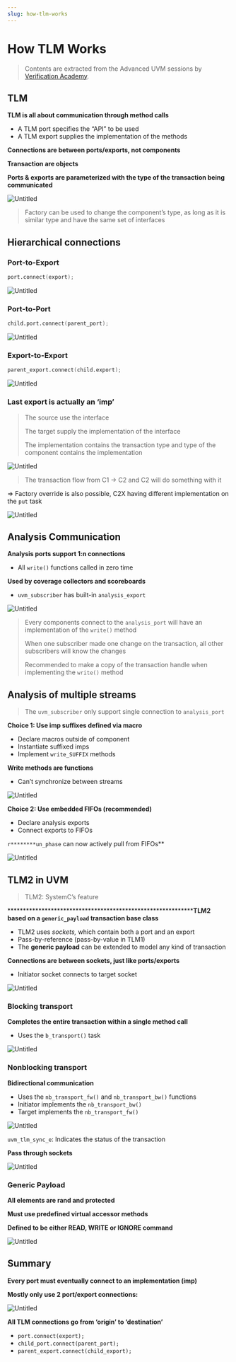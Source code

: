 ```yaml
---
slug: how-tlm-works
---
```


# How TLM Works

> Contents are extracted from the Advanced UVM sessions by [Verification Academy](https://verificationacademy.com/).

## TLM

****************************************************************TLM is all about communication through method calls****************************************************************

- A TLM port specifies the “API” to be used
- A TLM export supplies the implementation of the methods

************************************************************Connections are between ports/exports, not components************************************************************

************Transaction are objects************

**************Ports & exports are parameterized with the type of the transaction being communicated**************

![Untitled](How%20TLM%20Works%2016641e32b174431d9f3407614e02b820/Untitled.png)

> Factory can be used to change the component’s type, as long as it is similar type and have the same set of interfaces
> 

## Hierarchical connections

### Port-to-Export

```verilog
port.connect(export);
```

![Untitled](How%20TLM%20Works%2016641e32b174431d9f3407614e02b820/Untitled%201.png)

### Port-to-Port

```verilog
child.port.connect(parent_port);
```

![Untitled](How%20TLM%20Works%2016641e32b174431d9f3407614e02b820/Untitled%202.png)

### Export-to-Export

```verilog
parent_export.connect(child.export);
```

![Untitled](How%20TLM%20Works%2016641e32b174431d9f3407614e02b820/Untitled%203.png)

### Last export is actually an ‘imp’

> The source use the interface
> 
> 
> The target supply the implementation of the interface
> 
> The implementation contains the transaction type and type of the component contains the implementation
> 

![Untitled](How%20TLM%20Works%2016641e32b174431d9f3407614e02b820/Untitled%204.png)

> The transaction flow from C1 → C2 and C2 will do something with it
> 

⇒ Factory override is also possible, C2X having different implementation on the `put` task

![Untitled](How%20TLM%20Works%2016641e32b174431d9f3407614e02b820/Untitled%205.png)

## Analysis Communication

************************************************Analysis ports support 1:n connections************************************************

- All `write()` functions called in zero time

**************************************************************************************Used by coverage collectors and scoreboards**************************************************************************************

- `uvm_subscriber` has built-in `analysis_export`

![Untitled](How%20TLM%20Works%2016641e32b174431d9f3407614e02b820/Untitled%206.png)

> Every components connect to the `analysis_port` will have an implementation of the `write()` method
> 
> 
> When one subscriber made one change on the transaction, all other subscribers will know the changes
> 
> Recommended to make a copy of the transaction handle when implementing the `write()` method
> 

## Analysis of multiple streams

> The `uvm_subscriber` only support single connection to `analysis_port`
> 

************************************************Choice 1: Use imp suffixes defined via macro************************************************

- Declare macros outside of component
- Instantiate suffixed imps
- Implement `write_SUFFIX` methods

******************************************************Write methods are functions******************************************************

- Can’t synchronize between streams

![Untitled](How%20TLM%20Works%2016641e32b174431d9f3407614e02b820/Untitled%207.png)

********************************************************Choice 2: Use embedded FIFOs (recommended)********************************************************

- Declare analysis exports
- Connect exports to FIFOs

`r********un_phase` can now actively pull from FIFOs**

![Untitled](How%20TLM%20Works%2016641e32b174431d9f3407614e02b820/Untitled%208.png)

## TLM2 in UVM

> TLM2: SystemC’s feature
> 

**************************************************************TLM2 based on a `generic_payload` transaction base class**

- TLM2 uses *sockets,* which contain both a port and an export
- Pass-by-reference (pass-by-value in TLM1)
- The **************generic payload************** can be extended to model any kind of transaction

****************************************************************************************************************Connections are between sockets, just like ports/exports****************************************************************************************************************

- Initiator socket connects to target socket

![Untitled](How%20TLM%20Works%2016641e32b174431d9f3407614e02b820/Untitled%209.png)

### Blocking transport

************************************************************************************************************************Completes the entire transaction within a single method call************************************************************************************************************************

- Uses the `b_transport()` task

![Untitled](How%20TLM%20Works%2016641e32b174431d9f3407614e02b820/Untitled%2010.png)

### Nonblocking transport

******Bidirectional communication******

- Uses the `nb_transport_fw()` and `nb_transport_bw()` functions
- Initiator implements the `nb_transport_bw()`
- Target implements the `nb_transport_fw()`

![Untitled](How%20TLM%20Works%2016641e32b174431d9f3407614e02b820/Untitled%2011.png)

`uvm_tlm_sync_e`: Indicates the status of the transaction

**************Pass through sockets**************

![Untitled](How%20TLM%20Works%2016641e32b174431d9f3407614e02b820/Untitled%2012.png)

### Generic Payload

**********************************************************************All elements are rand and protected**********************************************************************

**Must use predefined virtual accessor methods**

**Defined to be either READ, WRITE or IGNORE command**

![Untitled](How%20TLM%20Works%2016641e32b174431d9f3407614e02b820/Untitled%2013.png)

## Summary

******************Every port must eventually connect to an implementation (imp)******************

************************************************************************************Mostly only use 2 port/export connections:************************************************************************************

![Untitled](How%20TLM%20Works%2016641e32b174431d9f3407614e02b820/Untitled%2014.png)

******************************************************************************************************************All TLM connections go from ‘origin’ to ‘destination’******************************************************************************************************************

- `port.connect(export);`
- `child_port.connect(parent_port);`
- `parent_export.connect(child_export);`